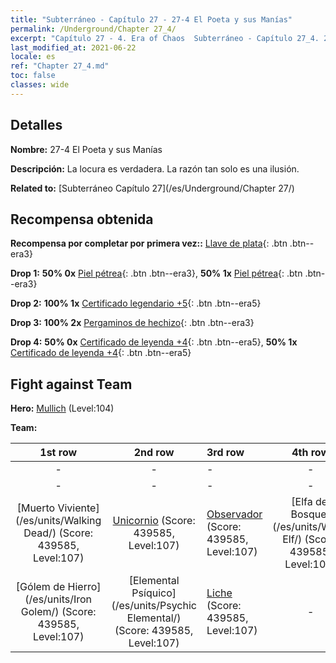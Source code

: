 ```yaml
---
title: "Subterráneo - Capítulo 27 - 27-4 El Poeta y sus Manías"
permalink: /Underground/Chapter 27_4/
excerpt: "Capítulo 27 - 4. Era of Chaos  Subterráneo - Capítulo 27_4. 27-4 El Poeta y sus Manías"
last_modified_at: 2021-06-22
locale: es
ref: "Chapter 27_4.md"
toc: false
classes: wide
---
```


## Detalles

 **Nombre:** 27-4 El Poeta y sus Manías

 **Descripción:** La locura es verdadera. La razón tan solo es una ilusión.

 **Related to:** [Subterráneo Capítulo 27](/es/Underground/Chapter 27/)

## Recompensa obtenida

 **Recompensa por completar por primera vez::** [Llave de plata](/ItemsES/con_693/){: .btn .btn--era3}

 **Drop 1:** **50% 0x** [Piel pétrea](/ItemsES/her_452/){: .btn .btn--era3}, **50% 1x** [Piel pétrea](/ItemsES/her_452/){: .btn .btn--era3}

 **Drop 2:** **100% 1x** [Certificado legendario +5](/ItemsES/mat_102/){: .btn .btn--era5}

 **Drop 3:** **100% 2x** [Pergaminos de hechizo](/ItemsES/con_694/){: .btn .btn--era3}

 **Drop 4:** **50% 0x** [Certificado de leyenda +4](/ItemsES/mat_95/){: .btn .btn--era5}, **50% 1x** [Certificado de leyenda +4](/ItemsES/mat_95/){: .btn .btn--era5}


## Fight against Team
 **Hero:** [Mullich](/es/heroes/Mullich/) (Level:104)

 **Team:**


  | 1st row | 2nd row | 3rd row | 4th row |
  |:----:|:----:|:----|:----:|
  | - | - | - | - |
  | - | - | - | - |
  | [Muerto Viviente](/es/units/Walking Dead/) (Score: 439585, Level:107)  | [Unicornio](/es/units/Unicorn/) (Score: 439585, Level:107)  | [Observador](/es/units/Beholder/) (Score: 439585, Level:107)  | [Elfa del Bosque](/es/units/Wood Elf/) (Score: 439585, Level:107)  |
  | [Gólem de Hierro](/es/units/Iron Golem/) (Score: 439585, Level:107)  | [Elemental Psíquico](/es/units/Psychic Elemental/) (Score: 439585, Level:107)  | [Liche](/es/units/Lich/) (Score: 439585, Level:107)  | - |


